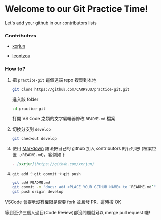 # Welcome to our Git Practice Time!

Let's add your github in our contributors lists!

### Contributors

- [xxrjun](https://github.com/xxrjun)

- [leontzou](https://github.com/leontzou)

### How to?

1. 把 `practice-git` 這個遠端 repo 複製到本地

   ```bash
   git clone https://github.com/CARRYUU/practice-git.git
   ```

   進入該 folder

   ```bash
   cd practice-git
   ```

   打開 VS Code 之類的文字編輯器修改 `README.md` 檔案

2. 切換分支到 `develop`

   ```bash
   git checkout develop
   ```

3. 使用 [Markdown](https://markdown.tw/) 語法把自己的 github 加入 contributors 的行列吧! (檔案位置 `./README.md`)。範例如下

   ```markdown
   - [xxrjun](https://github.com/xxrjun)
   ```

4. `git add` → `git commit` → `git push`

   ```bash
   git add README.md
   git commit -m "docs: add <PLACE_YOUR_GITHUB_NAME> to `README.md`"
   git push origin develop
   ```

VSCode 會提示沒有權限是否要 fork 並且發 PR，這時按 OK

等到至少三個人過目(Code Review)都沒問題就可以 merge pull request 囉!
